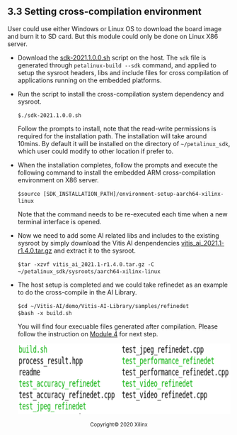 3.3 Setting cross-compilation environment
-----------------------
User could use either Windows or Linux OS to download the board image and burn it to SD card. But this module could only be done on Linux X86 server.
* Download the [sdk-2021.1.0.0.sh](https://www.xilinx.com/bin/public/openDownload?filename=sdk-2021.1.0.0.sh) script on the host. The ```sdk``` file is generated through ```petalinux-build --sdk``` command, and applied to setup the sysroot headers, libs and include files for cross compilation of applications running on the embedded platforms.
* Run the script to install the cross-compilation system dependency and sysroot.
   ```
   $./sdk-2021.1.0.0.sh
   ```
  Follow the prompts to install, note that the read-write permissions is required for the installation path. The installation will take around 10mins. By default it will be installed on the directory of ``~/petalinux_sdk``, which user could modify to other location if prefer to.
* When the installation completes, follow the prompts and execute the following command to install the embedded ARM cross-compilation environment on X86 server.
   ```
   $source [SDK_INSTALLATION_PATH]/environment-setup-aarch64-xilinx-linux
   ```
  Note that the command needs to be re-executed each time when a new terminal interface is opened.
* Now we need to add some AI related libs and includes to the existing sysroot by simply download the Vitis AI denpendencies [vitis_ai_2021.1-r1.4.0.tar.gz](https://www.xilinx.com/bin/public/openDownload?filename=vitis_ai_2021.1-r1.4.0.tar.gz) and extract it to the sysroot.
   ```
   $tar -xzvf vitis_ai_2021.1-r1.4.0.tar.gz -C ~/petalinux_sdk/sysroots/aarch64-xilinx-linux
   ```

* The host setup is completed and we could take refinedet as an example to do the cross-compile in the AI Library.
    ```
    $cd ~/Vitis-AI/demo/Vitis-AI-Library/samples/refinedet
    $bash -x build.sh
    ```
  You will find four execuable files generated after compilation. Please follow the instruction on [Module 4](../Module_4) for next step.
  <p align="left">
  <img width="720" height="158" src="images/cross-compile.png">
  </p>

<p align="center"><sup>Copyright&copy; 2020 Xilinx</sup></p>
